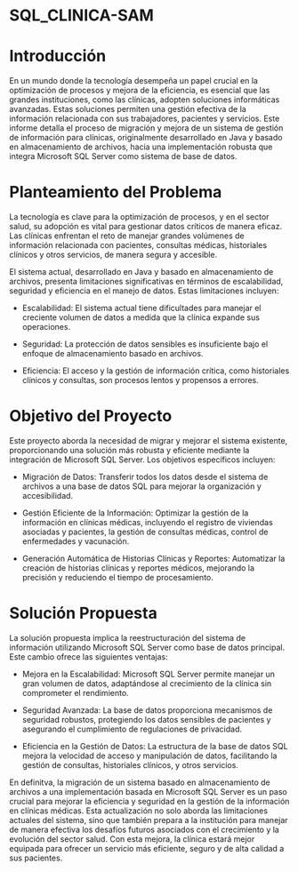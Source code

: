# SQL_CLINICA-SAM

# Introducción

En un mundo donde la tecnología desempeña un papel crucial en la optimización de procesos y mejora de la eficiencia, es esencial que las grandes instituciones, como las clínicas, adopten soluciones informáticas avanzadas. Estas soluciones permiten una gestión efectiva de la información relacionada con sus trabajadores, pacientes y servicios. Este informe detalla el proceso de migración y mejora de un sistema de gestión de información para clínicas, originalmente desarrollado en Java y basado en almacenamiento de archivos, hacia una implementación robusta que integra Microsoft SQL Server como sistema de base de datos.

# Planteamiento del Problema

La tecnología es clave para la optimización de procesos, y en el sector salud, su adopción es vital para gestionar datos críticos de manera eficaz. Las clínicas enfrentan el reto de manejar grandes volúmenes de información relacionada con pacientes, consultas médicas, historiales clínicos y otros servicios, de manera segura y accesible.

El sistema actual, desarrollado en Java y basado en almacenamiento de archivos, presenta limitaciones significativas en términos de escalabilidad, seguridad y eficiencia en el manejo de datos. Estas limitaciones incluyen:

- Escalabilidad: El sistema actual tiene dificultades para manejar el creciente volumen de datos a medida que la clínica expande sus operaciones.
  
- Seguridad: La protección de datos sensibles es insuficiente bajo el enfoque de almacenamiento basado en archivos.
  
- Eficiencia: El acceso y la gestión de información crítica, como historiales clínicos y consultas, son procesos lentos y propensos a errores.
  
# Objetivo del Proyecto

Este proyecto aborda la necesidad de migrar y mejorar el sistema existente, proporcionando una solución más robusta y eficiente mediante la integración de Microsoft SQL Server. Los objetivos específicos incluyen:

- Migración de Datos: Transferir todos los datos desde el sistema de archivos a una base de datos SQL para mejorar la organización y accesibilidad.

- Gestión Eficiente de la Información: Optimizar la gestión de la información en clínicas médicas, incluyendo el registro de viviendas asociadas y pacientes, la gestión de consultas médicas, control de enfermedades y vacunación.

- Generación Automática de Historias Clínicas y Reportes: Automatizar la creación de historias clínicas y reportes médicos, mejorando la precisión y reduciendo el tiempo de procesamiento.

# Solución Propuesta

La solución propuesta implica la reestructuración del sistema de información utilizando Microsoft SQL Server como base de datos principal. Este cambio ofrece las siguientes ventajas:

- Mejora en la Escalabilidad: Microsoft SQL Server permite manejar un gran volumen de datos, adaptándose al crecimiento de la clínica sin comprometer el rendimiento.

- Seguridad Avanzada: La base de datos proporciona mecanismos de seguridad robustos, protegiendo los datos sensibles de pacientes y asegurando el cumplimiento de regulaciones de privacidad.
  
- Eficiencia en la Gestión de Datos: La estructura de la base de datos SQL mejora la velocidad de acceso y manipulación de datos, facilitando la gestión de consultas, historiales clínicos, y otros servicios.
  

En definitva, la migración de un sistema basado en almacenamiento de archivos a una implementación basada en Microsoft SQL Server es un paso crucial para mejorar la eficiencia y seguridad en la gestión de la información en clínicas médicas. Esta actualización no solo aborda las limitaciones actuales del sistema, sino que también prepara a la institución para manejar de manera efectiva los desafíos futuros asociados con el crecimiento y la evolución del sector salud. Con esta mejora, la clínica estará mejor equipada para ofrecer un servicio más eficiente, seguro y de alta calidad a sus pacientes.

